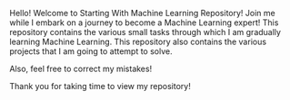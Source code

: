 Hello! Welcome to Starting With Machine Learning Repository!
Join me while I embark on a journey to become a Machine Learning expert!
This repository contains the various small tasks through which I am gradually learning Machine Learning. This repository also contains the various projects that I am going to attempt to solve.

Also, feel free to correct my mistakes!

Thank you for taking time to view my repository!
